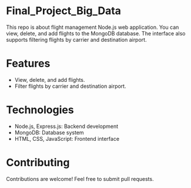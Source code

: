 # Final_Project_Big_Data
This repo is about flight management Node.js web application.
You can view, delete, and add flights to the MongoDB database. The interface also supports filtering flights by carrier and destination airport.

# Features
* View, delete, and add flights.
* Filter flights by carrier and destination airport.

# Technologies
* Node.js, Express.js: Backend development
* MongoDB: Database system
* HTML, CSS, JavaScript: Frontend interface

# Contributing
Contributions are welcome! Feel free to submit pull requests.

